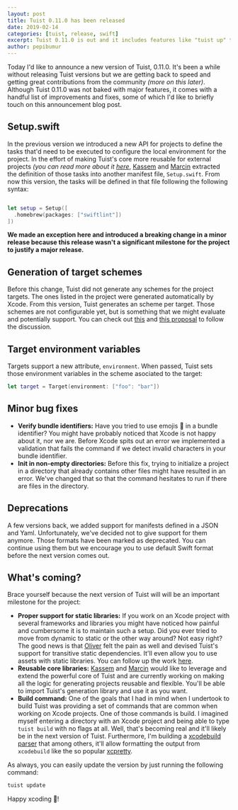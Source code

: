 ```yaml
---
layout: post
title: Tuist 0.11.0 has been released
date: 2019-02-14
categories: [tuist, release, swift]
excerpt: Tuist 0.11.0 is out and it includes features like "tuist up" that help users configure their environment before working with the projects, or support for generating target schemes. This version also adds support for defining environment variables for targets, as well as some minor improvements and fixes.
author: pepibumur
---
```


Today I'd like to announce a new version of Tuist, 0.11.0. It's been a while without releasing Tuist versions but we are getting back to speed and getting great contributions from the community _(more on this later)_. Although Tuist 0.11.0 was not baked with major features, it comes with a handful list of improvements and fixes, some of which I'd like to briefly touch on this announcement blog post.

## Setup.swift

In the previous version we introduced a new API for projects to define the tasks that'd need to be executed to configure the local environment for the project. In the effort of making Tuist's core more reusable for external projects _(you can read more about it [here](https://github.com/tuist/tuist/issues/192)_, [Kassem](https://github.com/kwridan) and [Marcin](https://github.com/marciniwanicki) extracted the definition of those tasks into another manifest file, `Setup.swift`. From now this version, the tasks will be defined in that file following the following syntax:

```swift

let setup = Setup([
  .homebrew(packages: ["swiftlint"])
])
```

**We made an exception here and introduced a breaking change in a minor release because this release wasn't a significant milestone for the project to justify a major release.**

## Generation of target schemes

Before this change, Tuist did not generate any schemes for the project targets. The ones listed in the project were generated automatically by Xcode. From this version, Tuist generates an scheme per target. Those schemes are not configurable yet, but is something that we might evaluate and potentially support. You can check out [this](https://github.com/tuist/tuist/issues/199) and [this proposal](https://github.com/tuist/tuist/issues/195) to follow the discussion.

## Target environment variables

Targets support a new attribute, `environment`. When passed, Tuist sets those environment variables in the scheme asociated to the target:

```swift
let target = Target(environment: ["foo": "bar"])
```

## Minor bug fixes

- **Verify bundle identifiers:** Have you tried to use emojis 🥘 in a bundle identifier? You might have probably noticed that Xcode is not happy about it, nor we are. Before Xcode spits out an error we implemented a validation that fails the command if we detect invalid characters in your bundle identifier.
- **Init in non-empty directories:** Before this fix, trying to initialize a project in a directory that already contains other files might have resulted in an error. We've changed that so that the command hesitates to run if there are files in the directory.

## Deprecations

A few versions back, we added support for manifests defined in a JSON and Yaml. Unfortunately, we've decided not to give support for them anymore. Those formats have been marked as deprecated. You can continue using them but we encourage you to use default Swift format before the next version comes out.

## What's coming?

Brace yourself because the next version of Tuist will will be an important milestone for the project:

- **Proper support for static libraries:** If you work on an Xcode project with several frameworks and libraries you might have noticed how painful and cumbersome it is to maintain such a setup. Did you ever tried to move from dynamic to static or the other way around? Not easy right? The good news is that [Oliver](https://github.com/ollieatkinson) felt the pain as well and devised Tuist's support for transitive static dependencies. It'll even allow you to use assets with static libraries. You can follow up the work [here](https://github.com/tuist/tuist/pull/210).
- **Reusable core libraries:** [Kassem](https://github.com/kwridan) and [Marcin](https://github.com/marciniwanicki) would like to leverage and extend the powerful core of Tuist and are currently working on making all the logic for generating projects reusable and flexible. You'll be able to import Tuist's generation library and use it as you want.
- **Build command:** One of the goals that I had in mind when I undertook to build Tuist was providing a set of commands that are common when working on Xcode projects. One of those commands is build. I imagined myself entering a directory with an Xcode project and being able to type `tuist build` with no flags at all. Well, that's becoming real and it'll likely be in the next version of Tuist. Furthermore, I'm building a [xcodebuild parser](https://github.com/tuist/tuist/pull/196) that among others, it'll allow formatting the output from `xcodebuild` like the so popular [xcpretty](https://github.com/xcpretty/xcpretty).

As always, you can easily update the version by just running the following command:

```bash
tuist update
```

Happy xcoding 📝!
